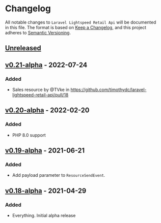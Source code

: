 # Changelog

All notable changes to `Laravel Lightspeed Retail Api` will be documented in this file.
The format is based on [Keep a Changelog](https://keepachangelog.com/en/1.0.0/),
and this project adheres to [Semantic Versioning](https://semver.org/spec/v2.0.0.html).

## [Unreleased]

## [v0.21-alpha] - 2022-07-24
### Added
- Sales resource by @TVke in https://github.com/timothydc/laravel-lightspeed-retail-api/pull/18

## [v0.20-alpha] - 2022-02-20
### Added
- PHP 8.0 support

## [v0.19-alpha] - 2021-06-21
### Added
- Add payload parameter to `ResourceSendEvent`.

## [v0.18-alpha] - 2021-04-29
### Added
- Everything. Initial alpha release

[Unreleased]: https://github.com/timothydc/laravel-lightspeed-retail-api/compare/v0.21-alpha...HEAD
[v0.21-alpha]: https://github.com/timothydc/laravel-lightspeed-retail-api/compare/v0.20-alpha...v0.21-alpha
[v0.20-alpha]: https://github.com/timothydc/laravel-lightspeed-retail-api/compare/v0.19-alpha...v0.20-alpha
[v0.19-alpha]: https://github.com/timothydc/laravel-lightspeed-retail-api/compare/v0.18-alpha...v0.19-alpha
[v0.18-alpha]: https://github.com/timothydc/laravel-lightspeed-ecom-product-feeds/releases/tag/v0.18-alpha
